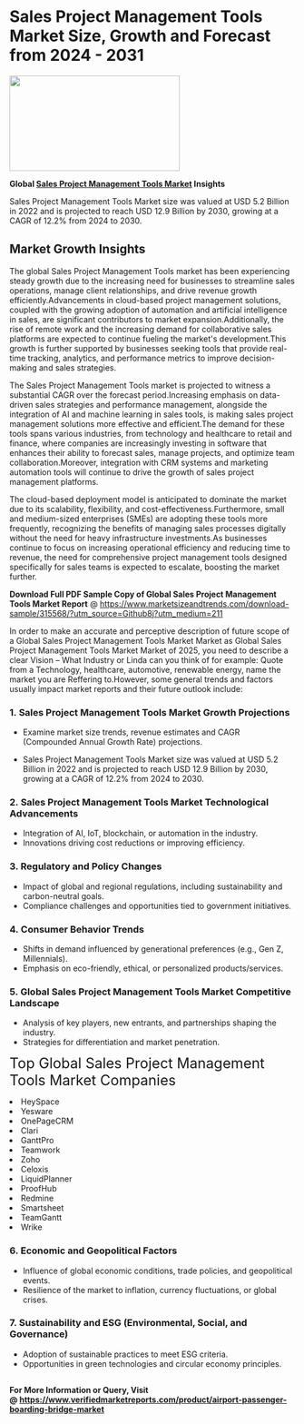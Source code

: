 <H1>Sales Project Management Tools Market Size, Growth and Forecast from 2024 - 2031</H1><img class="aligncenter size-medium wp-image-584254" src="https://thirdeyenews.in/wp-content/uploads/2024/09/Global-Market-Research-300x168.jpeg" alt="" width="300" height="168" /><p><strong>Global&nbsp;<a href="https://www.marketsizeandtrends.com/download-sample/315568/?utm_source=Github8j?utm_medium=211">Sales Project Management Tools Market</a> Insights</strong></p><p>Sales Project Management Tools Market size was valued at USD 5.2 Billion in 2022 and is projected to reach USD 12.9 Billion by 2030, growing at a CAGR of 12.2% from 2024 to 2030.</p><p><h2>Market Growth Insights</h2> <p>The global Sales Project Management Tools market has been experiencing steady growth due to the increasing need for businesses to streamline sales operations, manage client relationships, and drive revenue growth efficiently.Advancements in cloud-based project management solutions, coupled with the growing adoption of automation and artificial intelligence in sales, are significant contributors to market expansion.Additionally, the rise of remote work and the increasing demand for collaborative sales platforms are expected to continue fueling the market's development.This growth is further supported by businesses seeking tools that provide real-time tracking, analytics, and performance metrics to improve decision-making and sales strategies.</p> <p>The Sales Project Management Tools market is projected to witness a substantial CAGR over the forecast period.Increasing emphasis on data-driven sales strategies and performance management, alongside the integration of AI and machine learning in sales tools, is making sales project management solutions more effective and efficient.The demand for these tools spans various industries, from technology and healthcare to retail and finance, where companies are increasingly investing in software that enhances their ability to forecast sales, manage projects, and optimize team collaboration.Moreover, integration with CRM systems and marketing automation tools will continue to drive the growth of sales project management platforms.</p> <p>The cloud-based deployment model is anticipated to dominate the market due to its scalability, flexibility, and cost-effectiveness.Furthermore, small and medium-sized enterprises (SMEs) are adopting these tools more frequently, recognizing the benefits of managing sales processes digitally without the need for heavy infrastructure investments.As businesses continue to focus on increasing operational efficiency and reducing time to revenue, the need for comprehensive project management tools designed specifically for sales teams is expected to escalate, boosting the market further.</p> <p><span class=""><strong>Download Full PDF Sample Copy of Global Sales Project Management Tools Market Report</strong> @ <a href="https://www.marketsizeandtrends.com/download-sample/315568/?utm_source=Github8j?utm_medium=211" target="_blank">https://www.marketsizeandtrends.com/download-sample/315568/?utm_source=Github8j?utm_medium=211</a></span></p><p>In order to make an accurate and perceptive description of future scope of a Global&nbsp;Sales Project Management Tools Market Market as Global&nbsp;Sales Project Management Tools Market Market of 2025, you need to describe a clear Vision &ndash; What Industry or Linda can you think of for example: Quote from a Technology, healthcare, automotive, renewable energy, name the market you are Reffering to.However, some general trends and factors usually impact market reports and their future outlook include:</p><h3>1.&nbsp;<strong>Sales Project Management Tools Market Growth Projections</strong></h3><ul><li>Examine market size trends, revenue estimates and CAGR (Compounded Annual Growth Rate) projections.</li><li><p>Sales Project Management Tools Market size was valued at USD 5.2 Billion in 2022 and is projected to reach USD 12.9 Billion by 2030, growing at a CAGR of 12.2% from 2024 to 2030.</p></li></ul><h3>2.&nbsp;<strong>Sales Project Management Tools Market Technological Advancements</strong></h3><ul><li>Integration of AI, IoT, blockchain, or automation in the industry.</li><li>Innovations driving cost reductions or improving efficiency.</li></ul><h3>3.&nbsp;<strong>Regulatory and Policy Changes</strong></h3><ul><li>Impact of global and regional regulations, including sustainability and carbon-neutral goals.</li><li>Compliance challenges and opportunities tied to government initiatives.</li></ul><h3>4.&nbsp;<strong>Consumer Behavior Trends</strong></h3><ul><li>Shifts in demand influenced by generational preferences (e.g., Gen Z, Millennials).</li><li>Emphasis on eco-friendly, ethical, or personalized products/services.</li></ul><h3>5.&nbsp;<strong>Global Sales Project Management Tools Market Competitive Landscape</strong></h3><ul><li>Analysis of key players, new entrants, and partnerships shaping the industry.</li><li>Strategies for differentiation and market penetration.</li></ul><p data-pm-slice="1 1 []"><span style="color: inherit; font-family: inherit; font-size: 25px;">Top Global Sales Project Management Tools Market Companies</span></p><div class="" data-test-id=""><p><li>HeySpace</li><li> Yesware</li><li> OnePageCRM</li><li> Clari</li><li> GanttPro</li><li> Teamwork</li><li> Zoho</li><li> Celoxis</li><li> LiquidPlanner</li><li> ProofHub</li><li> Redmine</li><li> Smartsheet</li><li> TeamGantt</li><li> Wrike</li></p></div><h3>6.&nbsp;<strong>Economic and Geopolitical Factors</strong></h3><ul><li>Influence of global economic conditions, trade policies, and geopolitical events.</li><li>Resilience of the market to inflation, currency fluctuations, or global crises.</li></ul><h3>7.&nbsp;<strong>Sustainability and ESG (Environmental, Social, and Governance)</strong></h3><ul><li>Adoption of sustainable practices to meet ESG criteria.</li><li>Opportunities in green technologies and circular economy principles.</li></ul><h2><strong style="font-size: 14px;">For More Information or Query, Visit @&nbsp;</strong><a style="background-color: #ffffff; font-size: 14px;" href="https://www.marketsizeandtrends.com/report/sales-project-management-tools-market/" target="_blank">https://www.verifiedmarketreports.com/product/airport-passenger-boarding-bridge-market</a></h2>
